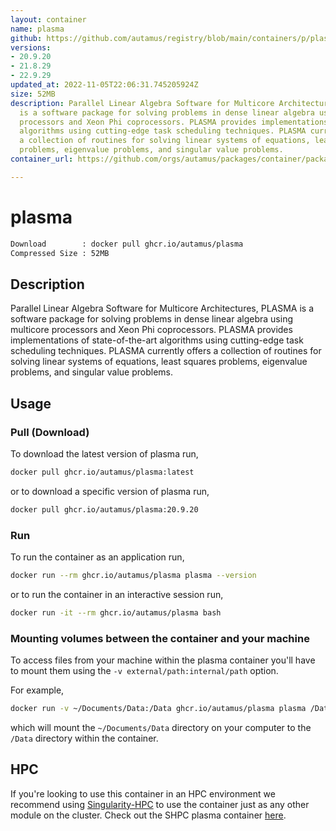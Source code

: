 ```yaml
---
layout: container
name: plasma
github: https://github.com/autamus/registry/blob/main/containers/p/plasma/spack.yaml
versions:
- 20.9.20
- 21.8.29
- 22.9.29
updated_at: 2022-11-05T22:06:31.745205924Z
size: 52MB
description: Parallel Linear Algebra Software for Multicore Architectures, PLASMA
  is a software package for solving problems in dense linear algebra using multicore
  processors and Xeon Phi coprocessors. PLASMA provides implementations of state-of-the-art
  algorithms using cutting-edge task scheduling techniques. PLASMA currently offers
  a collection of routines for solving linear systems of equations, least squares
  problems, eigenvalue problems, and singular value problems.
container_url: https://github.com/orgs/autamus/packages/container/package/plasma

---
```

# plasma
```bash 
Download        : docker pull ghcr.io/autamus/plasma
Compressed Size : 52MB
```

## Description
Parallel Linear Algebra Software for Multicore Architectures, PLASMA is a software package for solving problems in dense linear algebra using multicore processors and Xeon Phi coprocessors. PLASMA provides implementations of state-of-the-art algorithms using cutting-edge task scheduling techniques. PLASMA currently offers a collection of routines for solving linear systems of equations, least squares problems, eigenvalue problems, and singular value problems.

## Usage
### Pull (Download)
To download the latest version of plasma run,

```bash
docker pull ghcr.io/autamus/plasma:latest
```

or to download a specific version of plasma run,

```bash
docker pull ghcr.io/autamus/plasma:20.9.20
```
### Run
To run the container as an application run,
```bash
docker run --rm ghcr.io/autamus/plasma plasma --version
```

or to run the container in an interactive session run,
```bash
docker run -it --rm ghcr.io/autamus/plasma bash
```

### Mounting volumes between the container and your machine
To access files from your machine within the plasma container you'll have to mount them using the `-v external/path:internal/path` option.

For example,
```bash
docker run -v ~/Documents/Data:/Data ghcr.io/autamus/plasma plasma /Data/myData.csv
```
which will mount the `~/Documents/Data` directory on your computer to the `/Data` directory within the container.

## HPC
If you're looking to use this container in an HPC environment we recommend using [Singularity-HPC](https://singularity-hpc.readthedocs.io) to use the container just as any other module on the cluster. Check out the SHPC plasma container [here](https://singularityhub.github.io/singularity-hpc/r/ghcr.io-autamus-plasma/).